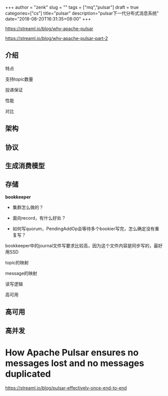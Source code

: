 +++
author = "zenk"
slug = ""
tags = ["mq","pulsar"]
draft = true
categories=["cs"]
title="pulsar"
description="pulsar下一代分布式消息系统"
date="2018-08-20T16:31:35+08:00"
+++

https://streaml.io/blog/why-apache-pulsar

https://streaml.io/blog/why-apache-pulsar-part-2

## 介绍

特点

支持topic数量

投递保证

性能

对比

## 架构

## 协议

## 生成消费模型

## 存储

**bookkeeper**

* 集群怎么做的？

* 面向record，有什么好处？

* 如何写quorum，PendingAddOp会等待多个bookier写完，怎么确定没有重复写？

bookkeeper中的journal文件写要求比较高，因为这个文件内容是同步写的，最好用SSD

topic的映射

message的映射

读写逻辑

高可用

## 高可用

## 高并发

# How Apache Pulsar ensures no messages lost and no messages duplicated

https://streaml.io/blog/pulsar-effectively-once-end-to-end